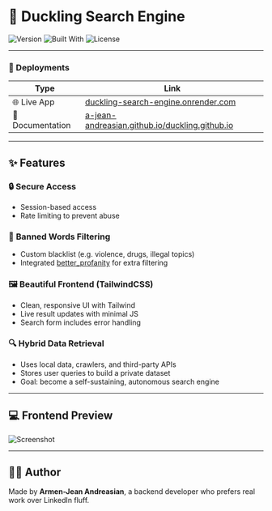 # 🦆 Duckling Search Engine

![Version](https://img.shields.io/badge/Version-0.1.0-blue) ![Built With](https://img.shields.io/badge/Built%20With-FastAPI-brightgreen) ![License](https://img.shields.io/badge/License-MIT-yellow)

---
### 🚀 Deployments

| Type             | Link                                                                                                      |
| ---------------- | --------------------------------------------------------------------------------------------------------- |
| 🌐 Live App      | [duckling-search-engine.onrender.com](https://duckling-search-engine.onrender.com/)                       |
| 📘 Documentation | [a-jean-andreasian.github.io/duckling.github.io](https://a-jean-andreasian.github.io/duckling.github.io/) |

---
## ✨ Features

### 🔒 **Secure Access**

* Session-based access
* Rate limiting to prevent abuse

### 🧠 **Banned Words Filtering**

* Custom blacklist (e.g. violence, drugs, illegal topics)
* Integrated [better_profanity](https://pypi.org/project/better-profanity/) for extra filtering


### 🖼️ **Beautiful Frontend (TailwindCSS)**

* Clean, responsive UI with Tailwind
* Live result updates with minimal JS
* Search form includes error handling

### 🔍 **Hybrid Data Retrieval**

* Uses local data, crawlers, and third-party APIs
* Stores user queries to build a private dataset
* Goal: become a self-sustaining, autonomous search engine

---
## 💻 Frontend Preview

![Screenshot](https://i.ibb.co/DDkJgDRd/Untisstled.png)

---

## 👨‍💻 Author

Made by **Armen-Jean Andreasian**, a backend developer who prefers real work over LinkedIn fluff.
